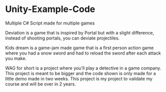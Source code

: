 # Unity-Example-Code
Multiple C# Script made for multiple games

Deviation is a game that is inspired by Portal but with a slight difference,
instead of shooting portals, you can deviate projectiles.

Kids dream is a game-jam made game that is a first person action game
where you had a snow sword and had to reload the sword after each attack you make.

WAG for short is a project where you'll play a detective in a game company. This project is meant to be bigger
and the code shown is only made for a little demo made in two weeks. This project is my project to validate my course
and will be over in 2 years.
